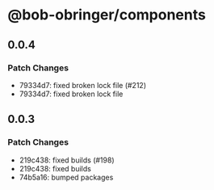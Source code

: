 # @bob-obringer/components

## 0.0.4

### Patch Changes

- 79334d7: fixed broken lock file (#212)
- 79334d7: fixed broken lock file

## 0.0.3

### Patch Changes

- 219c438: fixed builds (#198)
- 219c438: fixed builds
- 74b5a16: bumped packages
